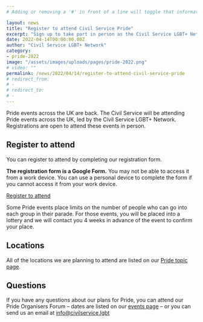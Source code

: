 ```yaml
---
# Adding or removing a '#' in front of a line will toggle that information off and on from being processed. 

layout: news
title: "Register to attend Civil Service Pride"
excerpt: "Sign up to take part in person as the Civil Service LGBT+ Network joins Pride events in cities and towns across the UK."
date: 2022-04-14T00:00:00.00Z
author: "Civil Service LGBT+ Network"
category: 
- pride-2022
image: "/assets/images/uploads/pages/pride-2022.png"
# video: ""
permalink: /news/2022/04/14/register-to-attend-civil-service-pride
# redirect_from: 
# - 
# redirect_to: 
# - 
---
```


Pride events across the UK are back. The Civil Service will be attending Pride events across the UK, led by the Civil Service LGBT+ Network. Registrations are open to attend these events in person.

## Register to attend

You can register to attend by completing our registration form.

**The registration form is a Google Form.** You may not be able to access it from a work device. You can use a personal device to complete the form if you cannot access it from your work device.

<a href="https://docs.google.com/forms/d/e/1FAIpQLSeYJmQ_hTZoMQsgAFTjhONCPNBYGJi0VUNCJYVt1r-NbWpw8Q/viewform?usp=sf_link" class="button" title="Open the registration form (Opens in a new window)" target="_blank">Register to attend</a>

Some Pride events place limits on the number of people who can go into each group in their parade. For those events, you will be placed into a lottery and we will contact you 4 weeks in advance of the event to confirm your place.

## Locations

All of the locations we are planning to attend are listed on our [Pride topic page](/pride).

## Questions

If you have any questions about our plans for Pride, you can attend our Pride Organisers Forum – dates are listed on our [events page](/events) – or you can send us an email at <info@civilservice.lgbt>
